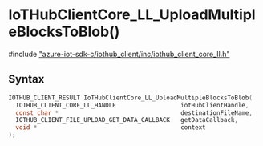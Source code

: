 # IoTHubClientCore_LL_UploadMultipleBlocksToBlob()

\#include ["azure-iot-sdk-c/iothub_client/inc/iothub_client_core_ll.h"](../iot-c-ref-iothub-client-core-ll-h.md)  

## Syntax

```C
IOTHUB_CLIENT_RESULT IoTHubClientCore_LL_UploadMultipleBlocksToBlob(
  IOTHUB_CLIENT_CORE_LL_HANDLE                 	iotHubClientHandle,
  const char *                                 	destinationFileName,
  IOTHUB_CLIENT_FILE_UPLOAD_GET_DATA_CALLBACK  	getDataCallback,
  void *                                       	context
);

```

